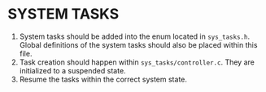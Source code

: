 # SYSTEM TASKS

1. System tasks should be added into the enum located in `sys_tasks.h`. Global definitions of the system tasks should also be placed within this file.
2. Task creation should happen within `sys_tasks/controller.c`. They are initialized to a suspended state.
3. Resume the tasks within the correct system state.